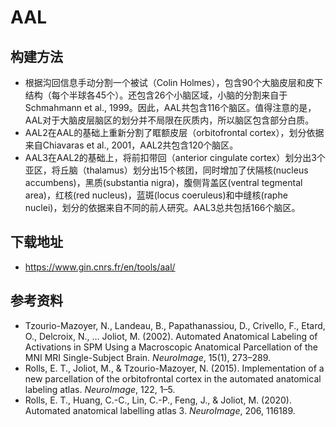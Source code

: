 # AAL

## 构建方法

* 根据沟回信息手动分割一个被试（Colin Holmes），包含90个大脑皮层和皮下结构（每个半球各45个）。还包含26个小脑区域，小脑的分割来自于Schmahmann et al., 1999。因此，AAL共包含116个脑区。值得注意的是，AAL对于大脑皮层脑区的划分并不局限在灰质内，所以脑区包含部分白质。
* AAL2在AAL的基础上重新分割了眶额皮层（orbitofrontal cortex），划分依据来自Chiavaras et al., 2001，AAL2共包含120个脑区。
* AAL3在AAL2的基础上，将前扣带回（anterior cingulate cortex）划分出3个亚区，将丘脑（thalamus）划分出15个核团，同时增加了伏隔核(nucleus accumbens)，黑质(substantia nigra)，腹侧背盖区(ventral tegmental area)，红核(red nucleus)，蓝斑(locus coeruleus)和中缝核(raphe nuclei)，划分的依据来自不同的前人研究。AAL3总共包括166个脑区。

## 下载地址

* <https://www.gin.cnrs.fr/en/tools/aal/>

## 参考资料

* Tzourio-Mazoyer, N., Landeau, B., Papathanassiou, D., Crivello, F., Etard, O., Delcroix, N., … Joliot, M. (2002). Automated Anatomical Labeling of Activations in SPM Using a Macroscopic Anatomical Parcellation of the MNI MRI Single-Subject Brain. *NeuroImage*, 15(1), 273–289.
* Rolls, E. T., Joliot, M., & Tzourio-Mazoyer, N. (2015). Implementation of a new parcellation of the orbitofrontal cortex in the automated anatomical labeling atlas. *NeuroImage*, 122, 1–5.
* Rolls, E. T., Huang, C.-C., Lin, C.-P., Feng, J., & Joliot, M. (2020). Automated anatomical labelling atlas 3. *NeuroImage*, 206, 116189.
